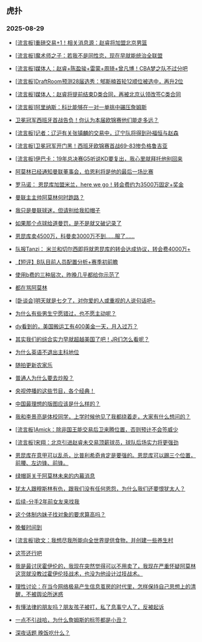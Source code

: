 ## 虎扑 
### 2025-08-29

+ [[流言板]重磅交易+1！相关消息源：赵睿将加盟北京男篮](https://bbs.hupu.com/634603617.html)

+ [[流言板]魔术师之子：若我不是同性恋，现在早就能统治全联盟](https://bbs.hupu.com/634602390.html)

+ [[流言板]媒体人：赵睿+陈盈骏+雷蒙+周琦+曾凡博！CBA梦之队不过分吧](https://bbs.hupu.com/634604146.html)

+ [[流言板]DraftRoom预测28届选秀：郇斯楠首轮12顺位被选中，再升2位](https://bbs.hupu.com/634606256.html)

+ [[流言板]媒体人：赵睿将提前结束D类合同，再被北京认领改签C类合同](https://bbs.hupu.com/634603814.html)

+ [[流言板]阿里纳斯：科比能够在一对一单挑中碾压詹姆斯](https://bbs.hupu.com/634605241.html)

+ [卫冕冠军西班牙首战告负！你认为本届欧锦赛他们能走多远？](https://bbs.hupu.com/634605652.html)

+ [[流言板]记者：辽沪有关张镇麟的交易中，辽宁队将得到孙福恒与赵森](https://bbs.hupu.com/634603466.html)

+ [[流言板]卫冕冠军开门黑！西班牙欧锦赛首战69-83惨负格鲁吉亚](https://bbs.hupu.com/634605004.html)

+ [[流言板]伊巴卡：19年总决赛G5听说KD要复出，我心里就拜托他别回来](https://bbs.hupu.com/634601864.html)

+ [阿莫林已经通知曼联董事会，伯恩利将是他的最后一场比赛](https://bbs.hupu.com/634598667.html)

+ [罗马诺：  恩昆库加盟米兰，here we go！转会费约为3500万固定+奖金](https://bbs.hupu.com/634599887.html)

+ [曼联主主帅阿莫林何时跑路？](https://bbs.hupu.com/634598287.html)

+ [我只是曼联球迷，但请别给我扣帽子](https://bbs.hupu.com/634600973.html)

+ [如果那个点球给道曼罚，是不是就又破记录了](https://bbs.hupu.com/634595294.html)

+ [恩昆库卖4500万，科曼卖3000万不到……服了……](https://bbs.hupu.com/634598795.html)

+ [队报Tanzi： 米兰和切尔西即将就恩昆库的转会达成协议，转会费4000万+](https://bbs.hupu.com/634599194.html)

+ [【短评】B队目前人员配置分析+赛季初前瞻](https://bbs.hupu.com/634599292.html)

+ [使用b费的三种层次，昨晚几乎都给你示范了](https://bbs.hupu.com/634595690.html)

+ [都在骂阿莫林](https://bbs.hupu.com/634603061.html)

+ [[卧谈会]明天就是七夕了，对你爱的人或重视的人说句话吧~](https://bbs.hupu.com/634602082.html)

+ [为什么有些男生宁愿错过，也不愿主动呢？](https://bbs.hupu.com/634601091.html)

+ [dy看到的，美国搬运工有400美金一天，月入过万？](https://bbs.hupu.com/634601077.html)

+ [其实我们的综合实力早就超越美国了吧！JR们怎么看呢？](https://bbs.hupu.com/634601632.html)

+ [为什么英语不退出主科地位](https://bbs.hupu.com/634601914.html)

+ [随拍更新农家乐](https://bbs.hupu.com/634604946.html)

+ [普通人为什么要去炒股？](https://bbs.hupu.com/634602930.html)

+ [央视停播的这些节目，各个经典！](https://bbs.hupu.com/634602608.html)

+ [中国最理想的版图应该是什么样的？](https://bbs.hupu.com/634601096.html)

+ [我和李景亮是体校同学，上学时候他见了我都绕着走，大家有什么想问的？](https://bbs.hupu.com/634600837.html)

+ [[流言板]Amick：除非国王能交易后卫来腾位置，否则预计不会签威少](https://bbs.hupu.com/634606544.html)

+ [[流言板]宋翔：北京引进赵睿未交易顶薪球员，球队后场实力将更强劲](https://bbs.hupu.com/634605995.html)

+ [恩昆库在意甲可以乱杀，比普利希奇肯定是要强的。恩昆库可以踢三个位置，前腰、左边锋、前锋。](https://bbs.hupu.com/634598879.html)

+ [绿帽哥关于阿莫林未来的内幕消息](https://bbs.hupu.com/634600891.html)

+ [犹太人跟穆斯林有仇，跟我们没有任何恩怨，为什么我们还要恨犹太人？](https://bbs.hupu.com/634606311.html)

+ [后续-分手2年前女友来找我](https://bbs.hupu.com/634604850.html)

+ [这个体制内妹子找对象的要求算高吗？](https://bbs.hupu.com/634606535.html)

+ [晚餐时间到](https://bbs.hupu.com/634601786.html)

+ [[流言板]欧文：我想尽我所能向全世界提供食物，并创建一些养生村](https://bbs.hupu.com/634607100.html)

+ [这签还行吧](https://bbs.hupu.com/634607707.html)

+ [我是最讨厌霍伊伦的，我现在突然觉得可以不用卖了，我现在严重怀疑阿莫林这货就没教过霍伊伦技战术，也没为他设计过技战术。](https://bbs.hupu.com/634597912.html)

+ [理性讨论：在当今网络极易产生信息茧房的时代里，怎样保持自己思想上的清醒，不被舆论所迷惑](https://bbs.hupu.com/634605994.html)

+ [有懂法律的朋友吗？朋友孩子被打，私了息事宁人了，反被起诉](https://bbs.hupu.com/634603359.html)

+ [一点不引战哈，为什么詹姆斯的标签都是小丑？](https://bbs.hupu.com/634606522.html)

+ [深夜话题 晚饭吃什么？](https://bbs.hupu.com/634602634.html)

